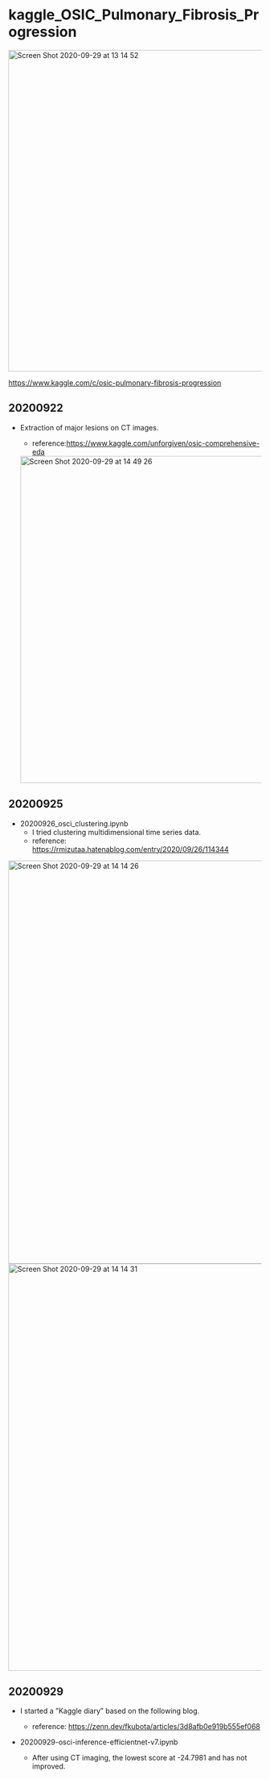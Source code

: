 # kaggle_OSIC_Pulmonary_Fibrosis_Progression
<img width="638" alt="Screen Shot 2020-09-29 at 13 14 52" src="https://user-images.githubusercontent.com/50528980/94599581-3edc4c80-0256-11eb-962c-cc5704b3d6c8.png">

https://www.kaggle.com/c/osic-pulmonary-fibrosis-progression

## 20200922
- Extraction of major lesions on CT images.
     - reference:https://www.kaggle.com/unforgiven/osic-comprehensive-eda
      
  <img width="649" alt="Screen Shot 2020-09-29 at 14 49 26" src="https://user-images.githubusercontent.com/50528980/94608527-1f97ec00-0263-11eb-918a-200d3830000f.png">


## 20200925
- 20200926_osci_clustering.ipynb
     - I tried clustering multidimensional time series data.
     - reference: https://rmizutaa.hatenablog.com/entry/2020/09/26/114344
  
<img width="800" alt="Screen Shot 2020-09-29 at 14 14 26" src="https://user-images.githubusercontent.com/50528980/94605143-47d11c00-025e-11eb-8669-75f2b1803013.png">

<img width="808" alt="Screen Shot 2020-09-29 at 14 14 31" src="https://user-images.githubusercontent.com/50528980/94605151-4bfd3980-025e-11eb-81a8-a29e1d812bb6.png">

## 20200929
- I started a ”Kaggle diary” based on the following blog.
     - reference: https://zenn.dev/fkubota/articles/3d8afb0e919b555ef068

- 20200929-osci-inference-efficientnet-v7.ipynb
     - After using CT imaging, the lowest score at -24.7981 and has not improved.


